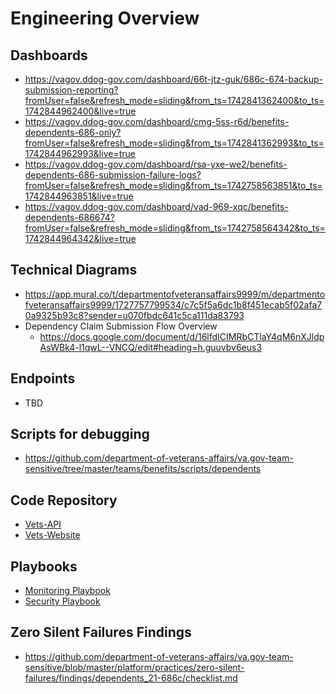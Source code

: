 # Engineering Overview

## Dashboards
-  https://vagov.ddog-gov.com/dashboard/66t-jtz-guk/686c-674-backup-submission-reporting?fromUser=false&refresh_mode=sliding&from_ts=1742841362400&to_ts=1742844962400&live=true
-  https://vagov.ddog-gov.com/dashboard/cmg-5ss-r6d/benefits-dependents-686-only?fromUser=false&refresh_mode=sliding&from_ts=1742841362993&to_ts=1742844962993&live=true
-  https://vagov.ddog-gov.com/dashboard/rsa-yxe-we2/benefits-dependents-686-submission-failure-logs?fromUser=false&refresh_mode=sliding&from_ts=1742758563851&to_ts=1742844963851&live=true
-  https://vagov.ddog-gov.com/dashboard/vad-969-xqc/benefits-dependents-686674?fromUser=false&refresh_mode=sliding&from_ts=1742758564342&to_ts=1742844964342&live=true

## Technical Diagrams
- https://app.mural.co/t/departmentofveteransaffairs9999/m/departmentofveteransaffairs9999/1727757799534/c7c5f5a6dc1b8f451ecab5f02afa70a9325b93c8?sender=u070fbdc641c5ca111da83793
- Dependency Claim Submission Flow Overview
    * https://docs.google.com/document/d/16lfdICIMRbCTlaY4qM6nXJldpAsWBk4-l1qwL--VNCQ/edit#heading=h.guuvbv6eus3

## Endpoints
- TBD

## Scripts for debugging
- https://github.com/department-of-veterans-affairs/va.gov-team-sensitive/tree/master/teams/benefits/scripts/dependents

## Code Repository
- [Vets-API](https://github.com/department-of-veterans-affairs/vets-api)
- [Vets-Website](https://github.com/department-of-veterans-affairs/vets-website)

## Playbooks
- [Monitoring Playbook](https://github.com/department-of-veterans-affairs/va.gov-team/blob/master/products/dependents/engineering/686-674_Monitoring_Playbook.md)
- [Security Playbook](https://github.com/department-of-veterans-affairs/va.gov-team/blob/master/products/dependents/engineering/686-674_Playbook_Security.md)

## Zero Silent Failures Findings
- https://github.com/department-of-veterans-affairs/va.gov-team-sensitive/blob/master/platform/practices/zero-silent-failures/findings/dependents_21-686c/checklist.md
